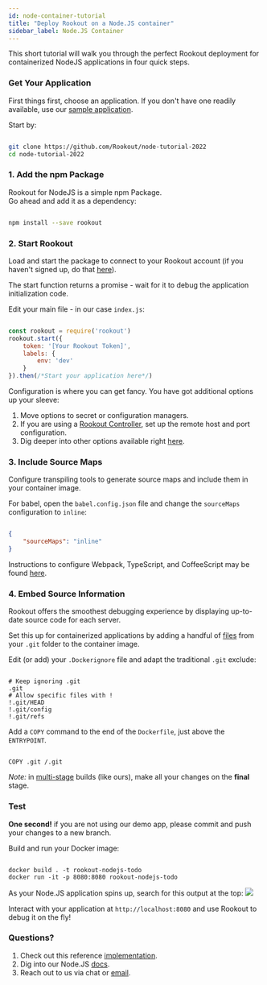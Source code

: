```yaml
---
id: node-container-tutorial
title: "Deploy Rookout on a Node.JS container"
sidebar_label: Node.JS Container
---
```

This short tutorial will walk you through the perfect Rookout deployment for containerized NodeJS applications in four quick steps.

### Get Your Application

First things first, choose an application.
If you don't have one readily available, use our [sample application](https://github.com/Rookout/node-tutorial-2022).  

Start by:

```bash

git clone https://github.com/Rookout/node-tutorial-2022
cd node-tutorial-2022

```

### 1. Add the npm Package

Rookout for NodeJS is a simple npm Package.  
Go ahead and add it as a dependency:

```bash

npm install --save rookout

```

### 2. Start Rookout

Load and start the package to connect to your Rookout account (if you haven't signed up, do that [here](https://app.rookout.com/#mode=signUp)).

The start function returns a promise - wait for it to debug the application initialization code.

Edit your main file - in our case `index.js`:

```javascript

const rookout = require('rookout')
rookout.start({ 
    token: '[Your Rookout Token]',
    labels: {
        env: 'dev'
    }
}).then(/*Start your application here*/)

```

<div className="rookout-org-info" />

Configuration is where you can get fancy. You have got additional options up your sleeve:

1.  Move options to secret or configuration managers.
2.  If you are using a [Rookout Controller](etl-controller-intro.md), set up the remote host and port configuration.
3.  Dig deeper into other options available right [here](node-setup.mdx#configuration).

### 3. Include Source Maps

Configure transpiling tools to generate source maps and include them in your container image.

For babel, open the `babel.config.json` file and change the `sourceMaps` configuration to `inline`:

```json

{
    "sourceMaps": "inline"
}

```

Instructions to configure Webpack, TypeScript, and CoffeeScript may be found [here](https://docs.rookout.com/docs/node-setup/#source-maps).

### 4. Embed Source Information

Rookout offers the smoothest debugging experience by displaying up-to-date source code for each server.

Set this up for containerized applications by adding a handful of [files](https://www.rookout.com/blog/embedding-source-code-version-information-in-docker-images/) from your `.git` folder to the container image.  

Edit (or add) your `.Dockerignore` file and adapt the traditional `.git` exclude:

```ignore

# Keep ignoring .git
.git
# Allow specific files with !
!.git/HEAD
!.git/config
!.git/refs

```

Add a `COPY` command to the end of the `Dockerfile`, just above the `ENTRYPOINT`.

```docker

COPY .git /.git

```

_Note:_ in [multi-stage](https://docs.docker.com/develop/develop-images/multistage-build/) builds (like ours), make all your changes on the **final** stage.

### Test

**One second!** if you are not using our demo app, please commit and push your changes to a new branch.

Build and run your Docker image:

```

docker build . -t rookout-nodejs-todo
docker run -it -p 8080:8080 rookout-nodejs-todo

```

As your Node.JS application spins up, search for this output at the top:
<img src="/img/screenshots/nodejs_success.png" />

Interact with your application at `http://localhost:8080` and use Rookout to debug it on the fly!

### Questions?

1.  Check out this reference [implementation](https://github.com/Rookout/node-tutorial-2022/compare/configure-rookout).
2.  Dig into our Node.JS [docs](node-setup.mdx).
3.  Reach out to us via chat or [email](mailto:support@rookout.com).
